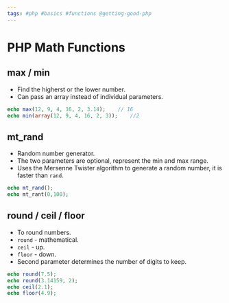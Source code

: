 ```yaml
---
tags: #php #basics #functions @getting-good-php
---
```


# PHP Math Functions

## max / min
- Find the higherst or the lower number.
- Can pass an array instead of individual parameters.

```php
echo max(12, 9, 4, 16, 2, 3.14);    // 16
echo min(array(12, 9, 4, 16, 2, 3));    //2
```


## mt_rand
- Random number generator.
- The two parameters are optional, represent the min and max range.
- Uses the Mersenne Twister algorithm to generate a random number, it is faster than `rand`.

```php
echo mt_rand();
echo mt_rant(0,100);
```

## round / ceil / floor
- To round numbers.
- `round` - mathematical.
- `ceil` - up.
- `floor` - down.
- Second parameter determines the number of digits to keep.

```php
echo round(7.5);
echo round(3.14159, 2);
echo ceil(2.1);
echo floor(4.9);
```